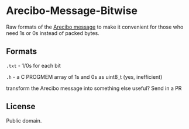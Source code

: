 # Arecibo-Message-Bitwise

Raw formats of the [Arecibo message](https://en.wikipedia.org/wiki/Arecibo_message) to make it convenient for those who need 1s or 0s instead of packed bytes.

## Formats

`.txt` - 1/0s for each bit

`.h` - a C PROGMEM array of 1s and 0s as uint8_t (yes, inefficient)

transform the Arecibo message into something else useful? Send in a PR 


## License

Public domain.
